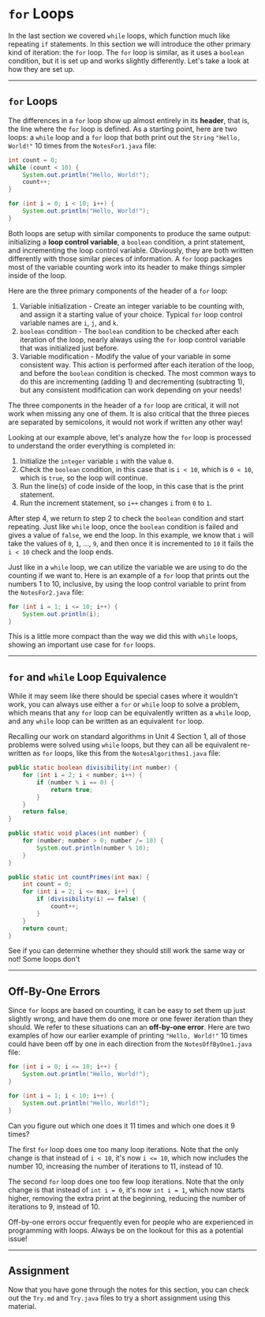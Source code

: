 # `for` Loops

In the last section we covered `while` loops, which function much like repeating `if` statements. In this section we will introduce the other primary kind of iteration: the `for` loop. The `for` loop is similar, as it uses a `boolean` condition, but it is set up and works slightly differently. Let's take a look at how they are set up.

---

## `for` Loops

The differences in a `for` loop show up almost entirely in its **header**, that is, the line where the `for` loop is defined. As a starting point, here are two loops: a `while` loop and a `for` loop that both print out the `String` `"Hello, World!"` 10 times from the `NotesFor1.java` file:

```java
int count = 0;
while (count < 10) {
    System.out.println("Hello, World!");
    count++;
}

for (int i = 0; i < 10; i++) {
    System.out.println("Hello, World!");
}
```

Both loops are setup with similar components to produce the same output: initializing a **loop control variable**, a `boolean` condition, a print statement, and incrementing the loop control variable. Obviously, they are both written differently with those similar pieces of information. A `for` loop packages most of the variable counting work into its header to make things simpler inside of the loop.

Here are the three primary components of the header of a `for` loop:

1. Variable initialization - Create an integer variable to be counting with, and assign it a starting value of your choice. Typical `for` loop control variable names are `i`, `j`, and `k`.
2. `boolean` condition - The `boolean` condition to be checked after each iteration of the loop, nearly always using the `for` loop control variable that was initialized just before.
3. Variable modification - Modify the value of your variable in some consistent way. This action is performed after each iteration of the loop, and before the `boolean` condition is checked. The most common ways to do this are incrementing (adding 1) and decrementing (subtracting 1), but any consistent modification can work depending on your needs!

The three components in the header of a `for` loop are critical, it will not work when missing any one of them. It is also critical that the three pieces are separated by semicolons, it would not work if written any other way!

Looking at our example above, let's analyze how the `for` loop is processed to understand the order everything is completed in:

1. Initialize the `integer` variable `i` with the value `0`.
2. Check the `boolean` condition, in this case that is `i < 10`, which is `0 < 10`, which is `true`, so the loop will continue.
3. Run the line(s) of code inside of the loop, in this case that is the print statement.
4. Run the increment statement, so `i++` changes `i` from `0` to `1`.

After step 4, we return to step 2 to check the `boolean` condition and start repeating. Just like `while` loop, once the `boolean` condition is failed and gives a value of `false`, we end the loop. In this example, we know that `i` will take the values of `0`, `1`, ..., `9`, and then once it is incremented to `10` it fails the `i < 10` check and the loop ends.

Just like in a `while` loop, we can utilize the variable we are using to do the counting if we want to. Here is an example of a `for` loop that prints out the numbers 1 to 10, inclusive, by using the loop control variable to print from the `NotesFor2.java` file:

```java
for (int i = 1; i <= 10; i++) {
    System.out.println(i);
}
```

This is a little more compact than the way we did this with `while` loops, showing an important use case for `for` loops.

---

## `for` and `while` Loop Equivalence

While it may seem like there should be special cases where it wouldn't work, you can always use either a `for` or `while` loop to solve a problem, which means that any `for` loop can be equivalently written as a `while` loop, and any `while` loop can be written as an equivalent `for` loop.

Recalling our work on standard algorithms in Unit 4 Section 1, all of those problems were solved using `while` loops, but they can all be equivalent re-written as `for` loops, like this from the `NotesAlgorithms1.java` file:

```java
public static boolean divisibility(int number) {
    for (int i = 2; i < number; i++) {
        if (number % i == 0) {
            return true;
        }
    }
    return false;
}

public static void places(int number) {
    for (number; number > 0; number /= 10) {
        System.out.println(number % 10);
    }
}

public static int countPrimes(int max) {
    int count = 0;
    for (int i = 2; i <= max; i++) {
        if (divisibility(i) == false) {
            count++;
        }
    }
    return count;
}
```

See if you can determine whether they should still work the same way or not! Some loops don't 

---

## Off-By-One Errors

Since `for` loops are based on counting, it can be easy to set them up just slightly wrong, and have them do one more or one fewer iteration than they should. We refer to these situations can an **off-by-one error**. Here are two examples of how our earlier example of printing `"Hello, World!"` 10 times could have been off by one in each direction from the `NotesOffByOne1.java` file:

```java
for (int i = 0; i <= 10; i++) {
    System.out.println("Hello, World!");
}

for (int i = 1; i < 10; i++) {
    System.out.println("Hello, World!");
}
```

Can you figure out which one does it 11 times and which one does it 9 times?

The first `for` loop does one too many loop iterations. Note that the only change is that instead of `i < 10`, it's now `i <= 10`, which now includes the number 10, increasing the number of iterations to 11, instead of 10.

The second `for` loop does one too few loop iterations. Note that the only change is that instead of `int i = 0`, it's now `int i = 1`, which now starts higher, removing the extra print at the beginning, reducing the number of iterations to 9, instead of 10.

Off-by-one errors occur frequently even for people who are experienced in programming with loops. Always be on the lookout for this as a potential issue!

---

## Assignment

Now that you have gone through the notes for this section, you can check out the `Try.md` and `Try.java` files to try a short assignment using this material.
